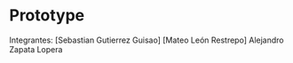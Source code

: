 # Prototype

Integrantes:
[Sebastian Gutierrez Guisao]
[Mateo León Restrepo]
Alejandro Zapata Lopera
